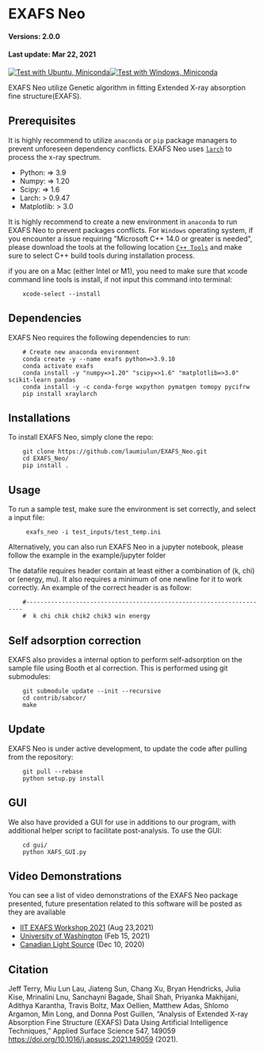 # EXAFS Neo

#### Versions: 2.0.0

#### Last update: Mar 22, 2021

<!-- ![example workflow](https://github.com/laumiulun/EXAFS_Neo/actions/workflows/<WORKFLOW_FILE>/badge.svg) -->

[![Test with Ubuntu, Miniconda](https://github.com/laumiulun/EXAFS_Neo/actions/workflows/test_ubuntu.yml/badge.svg?branch=unit_tests)](https://github.com/laumiulun/EXAFS_Neo/actions/workflows/test_ubuntu.yml)[![Test with Windows, Miniconda](https://github.com/laumiulun/EXAFS_Neo/actions/workflows/test_windows.yml/badge.svg?branch=unit_tests)](https://github.com/laumiulun/EXAFS_Neo/actions/workflows/test_windows.yml)

EXAFS Neo utilize Genetic algorithm in fitting Extended X-ray absorption fine structure(EXAFS).

## Prerequisites

It is highly recommend to utilize `anaconda` or `pip` package managers to prevent unforeseen dependency conflicts. EXAFS Neo uses [`larch`](https://xraypy.github.io/xraylarch/) to process the x-ray spectrum.

- Python: => 3.9
- Numpy: => 1.20
- Scipy: => 1.6
- Larch: > 0.9.47
- Matplotlib: > 3.0

It is highly recommend to create a new environment in `anaconda` to run EXAFS Neo to prevent packages conflicts. For `Windows` operating system, if you encounter a issue requiring "Microsoft C++ 14.0 or greater is needed", please download the tools at the following location [`C++ Tools`](https://visualstudio.microsoft.com/visual-cpp-build-tools/) and make sure to select C++ build tools during installation process.

if you are on a Mac (either Intel or M1), you need to make sure that xcode command line tools is install, if not input this command into terminal:

        xcode-select --install

## Dependencies

EXAFS Neo requires the following dependencies to run:

        # Create new anaconda environment
        conda create -y --name exafs python=>3.9.10
        conda activate exafs
        conda install -y "numpy=>1.20" "scipy=>1.6" "matplotlib=>3.0" scikit-learn pandas
        conda install -y -c conda-forge wxpython pymatgen tomopy pycifrw
        pip install xraylarch

## Installations

To install EXAFS Neo, simply clone the repo:

        git clone https://github.com/laumiulun/EXAFS_Neo.git
        cd EXAFS_Neo/
        pip install .

## Usage

To run a sample test, make sure the environment is set correctly, and select a input file:

         exafs_neo -i test_inputs/test_temp.ini

Alternatively, you can also run EXAFS Neo in a jupyter notebook, please follow the example in the example/jupyter folder

The datafile requires header contain at least either a combination of (k, chi) or (energy, mu). It also requires a minimum of one newline for it to work correctly. An example of the correct header is as follow:

        #---------------------------------------------------------------------
        #  k chi chik chik2 chik3 win energy

## Self adsorption correction

EXAFS also provides a internal option to perform self-adsorption on the sample file using Booth et al correction. This is performed using git submodules:

        git submodule update --init --recursive
        cd contrib/sabcor/
        make

## Update

EXAFS Neo is under active development, to update the code after pulling from the repository:

        git pull --rebase
        python setup.py install

## GUI

We also have provided a GUI for use in additions to our program, with additional helper script to facilitate post-analysis. To use the GUI:

        cd gui/
        python XAFS_GUI.py

## Video Demonstrations

You can see a list of video demonstrations of the EXAFS Neo package presented, future presentation related to this software will be posted as they are available

<!-- - https://www.youtube.com/playlist?list=PLqZCvArs4yF8IrREQ3AzZJX2N-IRAPEmy [Aug 23,2021] (IIT EXAFS Workshop 2021)
- https://youtu.be/KwhItvwhapg [Feb 15, 2021] (University of Washington)
- https://youtu.be/jqISqq_FFR8 [Dec 10, 2020] (Canadian Light Source) -->

- [IIT EXAFS Workshop 2021](https://www.youtube.com/playlist?list=PLqZCvArs4yF8IrREQ3AzZJX2N-IRAPEmy) (Aug 23,2021)
- [University of Washington](https://youtu.be/KwhItvwhapg) (Feb 15, 2021)
- [Canadian Light Source](https://youtu.be/jqISqq_FFR8) (Dec 10, 2020)

## Citation

Jeff Terry, Miu Lun Lau, Jiateng Sun, Chang Xu, Bryan Hendricks, Julia Kise, Mrinalini Lnu, Sanchayni Bagade, Shail Shah, Priyanka Makhijani, Adithya Karantha, Travis Boltz, Max Oellien, Matthew Adas, Shlomo Argamon, Min Long, and Donna Post Guillen, “Analysis of Extended X-ray Absorption Fine Structure (EXAFS) Data Using Artificial Intelligence Techniques,” Applied Surface Science 547, 149059 <https://doi.org/10.1016/j.apsusc.2021.149059> (2021).
